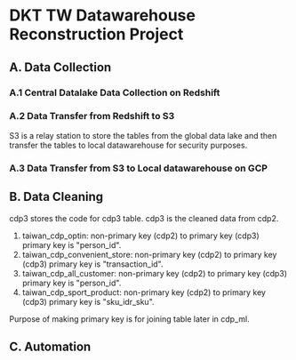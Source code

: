 # DKT TW Datawarehouse Reconstruction Project

## A. Data Collection

### A.1 Central Datalake Data Collection on Redshift

### A.2 Data Transfer from Redshift to S3
S3 is a relay station to store the tables from the global data lake and then transfer the tables to local datawarehouse for security purposes.

### A.3 Data Transfer from S3 to Local datawarehouse on GCP


## B. Data Cleaning

cdp3 stores the code for cdp3 table. cdp3 is the cleaned data from cdp2.

1.  taiwan_cdp_optin: non-primary key (cdp2) to primary key (cdp3)
    primary key is "person_id".
1.  taiwan_cdp_convenient_store: non-primary key (cdp2) to primary key (cdp3)
    primary key is "transaction_id".
1.  taiwan_cdp_all_customer: non-primary key (cdp2) to primary key (cdp3)
    primary key is "person_id".
1.  taiwan_cdp_sport_product: non-primary key (cdp2) to primary key (cdp3)
    primary key is "sku_idr_sku".
    
Purpose of making primary key is for joining table later in cdp_ml.


## C. Automation
